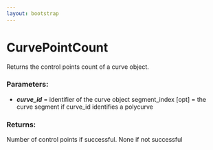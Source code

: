 ```yaml
---
layout: bootstrap
---
```


# CurvePointCount

Returns the control points count of a curve object.
        

### Parameters:

- ***curve_id*** = identifier of the curve object
segment_index [opt] = the curve segment if curve_id identifies a polycurve
        

### Returns:


Number of control points if successful.
None if not successful
        
